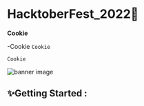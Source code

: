 # HacktoberFest_2022🎉
**Cookie**

-Cookie
```Cookie```
```terminal
Cookie
```

![banner image](https://raw.githubusercontent.com/meerhamzadev/Hacktoberfest/main/assets/banner.jpg)




## ✨Getting Started :

